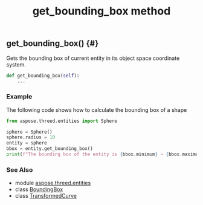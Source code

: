 ﻿---
title: get_bounding_box method
second_title: Aspose.3D for Python via .NET API References
description: 
type: docs
weight: 30
url: /python-net/aspose.threed.entities/transformedcurve/get_bounding_box/
is_root: false
---

## get_bounding_box() {#}

Gets the bounding box of current entity in its object space coordinate system.



```python
def get_bounding_box(self):
    ...
```



### Example 


The following code shows how to calculate the bounding box of a shape

```python
from aspose.threed.entities import Sphere

sphere = Sphere()
sphere.radius = 10 
entity = sphere
bbox = entity.get_bounding_box()
print(f"The bounding box of the entity is {bbox.minimum} ~ {bbox.maximum}")

```



### See Also
* module [aspose.threed.entities](../../)
* class [BoundingBox](/3d/python-net/aspose.threed.utilities/boundingbox)
* class [TransformedCurve](/3d/python-net/aspose.threed.entities/transformedcurve)
